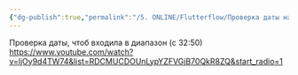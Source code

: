 ```yaml
---
{"dg-publish":true,"permalink":"/5. ONLINE/Flutterflow/Проверка даты на вход в диапазон календаря/","created":"2024-10-23T09:58:55.635-03:00","updated":"2024-11-15T13:10:48.811-03:00"}
---
```



Проверка даты, чтоб входила в диапазон (с 32:50)
https://www.youtube.com/watch?v=ljOy9d4TW74&list=RDCMUCDOUnLypYZFVGjB70QkR8ZQ&start_radio=1